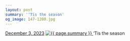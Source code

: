 ```yaml
---
layout: post
summary: '‘Tis the season'
og_image: 147-1280.jpg
---
```


<p>
  <time>
    <a href="/147">December 3, 2023</a>
  </time>
  <a href="/147">
    <img src="{{ site.assets_url }}/147-640.jpg" srcset="{{ site.assets_url }}/147-320.jpg 320w, {{ site.assets_url }}/147-640.jpg 640w, {{ site.assets_url }}/147-960.jpg 960w, {{ site.assets_url }}/147-1280.jpg 1280w" sizes="(min-width: 700px) 50vw, calc(100vw - 2rem)" alt="{{ page.summary }}" />
  </a>
  <span>‘Tis the season</span>
</p>
